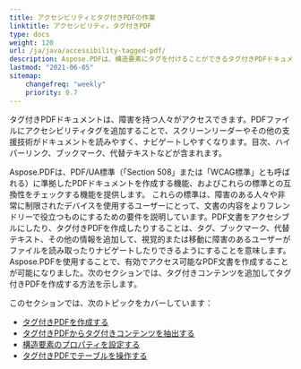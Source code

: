 ```yaml
---
title: アクセシビリティとタグ付きPDFの作業
linktitle: アクセシビリティ。タグ付きPDF
type: docs
weight: 120
url: /ja/java/accessibility-tagged-pdf/
description: Aspose.PDFは、構造要素にタグを付けることができるタグ付きPDFドキュメントを作成する機能を提供します。アクセシブルなPDFの取得方法について詳しく学びましょう。
lastmod: "2021-06-05"
sitemap:
    changefreq: "weekly"
    priority: 0.7
---
```


タグ付きPDFドキュメントは、障害を持つ人々がアクセスできます。PDFファイルにアクセシビリティタグを追加することで、スクリーンリーダーやその他の支援技術がドキュメントを読みやすく、ナビゲートしやすくなります。目次、ハイパーリンク、ブックマーク、代替テキストなどが含まれます。

Aspose.PDFは、PDF/UA標準（「Section 508」または「WCAG標準」とも呼ばれる）に準拠したPDFドキュメントを作成する機能、およびこれらの標準との互換性をチェックする機能を提供します。
 これらの標準は、障害のある人々や非常に制限されたデバイスを使用するユーザーにとって、文書の内容をよりフレンドリーで役立つものにするための要件を説明しています。PDF文書をアクセシブルにしたり、タグ付きPDFを作成したりすることは、タグ、ブックマーク、代替テキスト、その他の情報を追加して、視覚的または移動に障害のあるユーザーがファイルを読み取ったりナビゲートしたりできるようにすることを意味します。Aspose.PDFを使用することで、有効でアクセス可能なPDF文書を作成することが可能になりました。次のセクションでは、タグ付きコンテンツを追加してタグ付きPDFを作成する方法を示します。

このセクションでは、次のトピックをカバーしています：

- [タグ付きPDFを作成する](/pdf/ja/java/create-tagged-pdf-documents/)
- [タグ付きPDFからタグ付きコンテンツを抽出する](/pdf/ja/java/extract-tagged-content-from-tagged-pdfs/)
- [構造要素のプロパティを設定する](/pdf/ja/java/set-tagged-pdfs-element-properties/)
- [タグ付きPDFでテーブルを操作する](/pdf/ja/java/working-with-table-in-tagged-pdfs/)